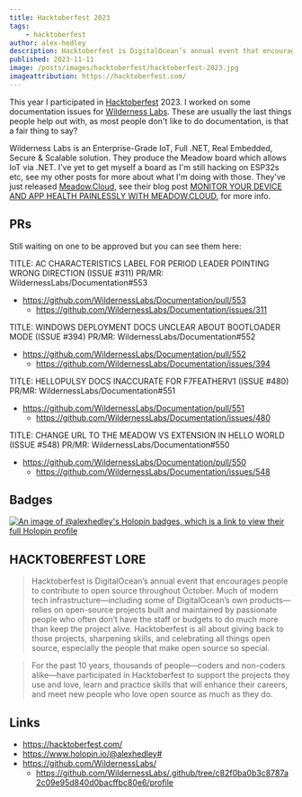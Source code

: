 ```yaml
---
title: Hacktoberfest 2023
tags:
    - hacktoberfest
author: alex-hedley
description: Hacktoberfest is DigitalOcean’s annual event that encourages people to contribute to open source throughout October.
published: 2023-11-11
image: /posts/images/hacktoberfest/hacktoberfest-2023.jpg
imageattribution: https://hacktoberfest.com/
---
```


<!-- # Hacktoberfest 2023 -->

This year I participated in [Hacktoberfest](https://hacktoberfest.com/) 2023. I worked on some documentation issues for [Wilderness Labs](https://www.wildernesslabs.co/). These are usually the last things people help out with, as most people don't like to do documentation, is that a fair thing to say?

Wilderness Labs is an Enterprise-Grade IoT, Full .NET, Real Embedded, Secure & Scalable solution. They produce the Meadow board which allows IoT via .NET. I've yet to get myself a board as I'm still hacking on ESP32s etc, see my other posts for more about what I'm doing with those. They've just released [Meadow.Cloud](https://developer.wildernesslabs.co/Meadow/Meadow.Cloud/), see their blog post [MONITOR YOUR DEVICE AND APP HEALTH PAINLESSLY WITH MEADOW.CLOUD.](https://blog.wildernesslabs.co/meadow-makes-monitoring-your-devices-health-easier/) for more info.

## PRs

Still waiting on one to be approved but you can see them here:

TITLE: AC CHARACTERISTICS LABEL FOR PERIOD LEADER POINTING WRONG DIRECTION (ISSUE #311)
PR/MR: WildernessLabs/Documentation#553

- https://github.com/WildernessLabs/Documentation/pull/553
  - https://github.com/WildernessLabs/Documentation/issues/311

TITLE: WINDOWS DEPLOYMENT DOCS UNCLEAR ABOUT BOOTLOADER MODE (ISSUE #394)
PR/MR: WildernessLabs/Documentation#552

- https://github.com/WildernessLabs/Documentation/pull/552
  - https://github.com/WildernessLabs/Documentation/issues/394

TITLE: HELLOPULSY DOCS INACCURATE FOR F7FEATHERV1 (ISSUE #480)
PR/MR: WildernessLabs/Documentation#551

- https://github.com/WildernessLabs/Documentation/pull/551
  - https://github.com/WildernessLabs/Documentation/issues/480

TITLE: CHANGE URL TO THE MEADOW VS EXTENSION IN HELLO WORLD (ISSUE #548)
PR/MR: WildernessLabs/Documentation#550

- https://github.com/WildernessLabs/Documentation/pull/550
  - https://github.com/WildernessLabs/Documentation/issues/548

## Badges

[![An image of @alexhedley's Holopin badges, which is a link to view their full Holopin profile](https://holopin.me/alexhedley)](https://holopin.io/@alexhedley)

## HACKTOBERFEST LORE

> Hacktoberfest is DigitalOcean’s annual event that encourages people to contribute to open source throughout October. Much of modern tech infrastructure—including some of DigitalOcean’s own products—relies on open-source projects built and maintained by passionate people who often don’t have the staff or budgets to do much more than keep the project alive. Hacktoberfest is all about giving back to those projects, sharpening skills, and celebrating all things open source, especially the people that make open source so special.

> For the past 10 years, thousands of people—coders and non-coders alike—have participated in Hacktoberfest to support the projects they use and love, learn and practice skills that will enhance their careers, and meet new people who love open source as much as they do.

## Links

- https://hacktoberfest.com/
- https://www.holopin.io/@alexhedley#
- https://github.com/WildernessLabs/
  - https://github.com/WildernessLabs/.github/tree/c82f0ba0b3c8787a2c09e95d840d0bacffbc80e6/profile
